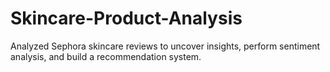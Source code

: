 # Skincare-Product-Analysis
Analyzed Sephora skincare reviews to uncover insights, perform sentiment analysis, and build a recommendation system.
